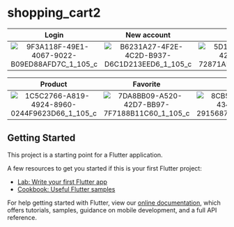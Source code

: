 # shopping_cart2

Login | New account | Home
:---:|:---:|:---:
![9F3A118F-49E1-4067-9022-B09ED88AFD7C_1_105_c](https://user-images.githubusercontent.com/73986840/136131212-d04b83c6-539f-47e2-9ea3-67da4804084a.jpeg) | ![B6231A27-4F2E-4C2D-B937-D6C1D213EED6_1_105_c](https://user-images.githubusercontent.com/73986840/136131406-0d62b043-54d7-4675-a322-3b5c57c10121.jpeg) | ![5D186E46-5E57-424A-A01A-72871AEDA454_1_105_c](https://user-images.githubusercontent.com/73986840/136131426-3c78848c-208a-4a1d-a490-7daa4cd8e4c8.jpeg) |

Product | Favorite | Cart
:---:|:---:|:---:
![1C5C2766-A819-4924-8960-0244F9623D66_1_105_c](https://user-images.githubusercontent.com/73986840/136132737-07dd9d32-1734-44d6-b653-e904667c40d8.jpeg) | ![7DA8BB09-A520-42D7-BB97-7F7188B11C60_1_105_c](https://user-images.githubusercontent.com/73986840/136131570-75232f80-6100-466c-bf80-b3037e00586e.jpeg) | ![8CB58E59-8490-4346-B73B-29156871F780_1_105_c](https://user-images.githubusercontent.com/73986840/136132855-058e89f4-cae7-4267-96bc-81c1e638ec8b.jpeg) |

## Getting Started

This project is a starting point for a Flutter application.

A few resources to get you started if this is your first Flutter project:

- [Lab: Write your first Flutter app](https://flutter.dev/docs/get-started/codelab)
- [Cookbook: Useful Flutter samples](https://flutter.dev/docs/cookbook)

For help getting started with Flutter, view our
[online documentation](https://flutter.dev/docs), which offers tutorials,
samples, guidance on mobile development, and a full API reference.
